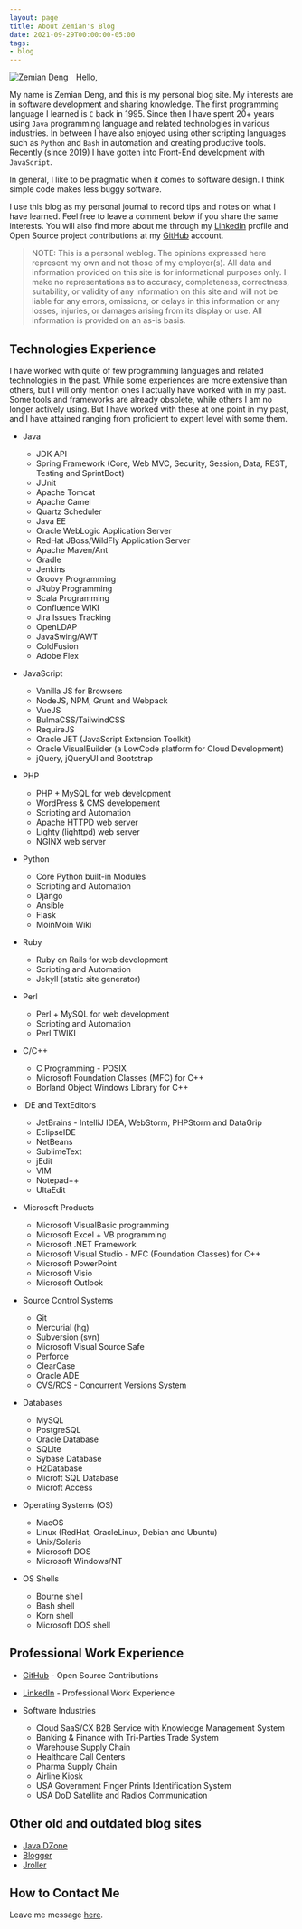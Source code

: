 ```yaml
---
layout: page
title: About Zemian's Blog
date: 2021-09-29T00:00:00-05:00
tags:
- blog
---
```


<img align="left" src="/assets/images/zemian-300.jpg" alt="Zemian Deng" style="margin-right: 1em;">

Hello, 

My name is Zemian Deng, and this is my personal blog site. My interests are in software development and sharing knowledge. The first programming language I learned is `C` back in 1995. Since then I have spent 20+ years using `Java` programming language and related technologies in various industries. In between I have also enjoyed using other scripting languages such as `Python` and `Bash` in automation and creating productive tools. Recently (since 2019) I have gotten into Front-End development with `JavaScript`.

In general, I like to be pragmatic when it comes to software design. I think simple code makes less buggy software.

I use this blog as my personal journal to record tips and notes on what I have learned. Feel free to leave a comment below if you share the same interests. You will also find more about me through my [LinkedIn](https://www.linkedin.com/in/zemian-deng-profile) profile and Open Source project contributions at my [GitHub](https://github.com/zemian/) account.

> NOTE:
> This is a personal weblog. The opinions expressed here represent my own and not those of my employer(s). All data and information provided on this site is for informational purposes only. I make no representations as to accuracy, completeness, correctness, suitability, or validity of any information on this site and will not be liable for any errors, omissions, or delays in this information or any losses, injuries, or damages arising from its display or use. All information is provided on an as-is basis.

## Technologies Experience

I have worked with quite of few programming languages and related technologies in the past. While some experiences are more extensive than others, but I will only mention ones I actually have worked with in my past. Some tools and frameworks are already obsolete, while others I am no longer actively using. But I have worked with these at one point in my past, and I have attained ranging from proficient to expert level with some them.

- Java
	* JDK API
	* Spring Framework (Core, Web MVC, Security, Session, Data, REST, Testing and SprintBoot)
	* JUnit
	* Apache Tomcat
	* Apache Camel
	* Quartz Scheduler
	* Java EE
	* Oracle WebLogic Application Server
	* RedHat JBoss/WildFly Application Server
	* Apache Maven/Ant
	* Gradle
	* Jenkins
	* Groovy Programming
	* JRuby Programming
	* Scala Programming
	* Confluence WIKI
	* Jira Issues Tracking
	* OpenLDAP
	* JavaSwing/AWT
	* ColdFusion
	* Adobe Flex

- JavaScript
	* Vanilla JS for Browsers
	* NodeJS, NPM, Grunt and Webpack
	* VueJS
	* BulmaCSS/TailwindCSS
	* RequireJS
	* Oracle JET (JavaScript Extension Toolkit)
	* Oracle VisualBuilder (a LowCode platform for Cloud Development)
	* jQuery, jQueryUI and Bootstrap

- PHP
	* PHP + MySQL for web development
	* WordPress & CMS developement
	* Scripting and Automation
	* Apache HTTPD web server
	* Lighty (lighttpd) web server
	* NGINX web server

- Python
	* Core Python built-in Modules
	* Scripting and Automation
	* Django
	* Ansible
	* Flask
	* MoinMoin Wiki

- Ruby
	* Ruby on Rails for web development
	* Scripting and Automation
	* Jekyll (static site generator)

- Perl
    * Perl + MySQL for web development
    * Scripting and Automation
    * Perl TWIKI
  
- C/C++
    * C Programming - POSIX
    * Microsoft Foundation Classes (MFC) for C++
    * Borland Object Windows Library for C++

- IDE and TextEditors
	* JetBrains - IntelliJ IDEA, WebStorm, PHPStorm and DataGrip
	* EclipseIDE
	* NetBeans
	* SublimeText
	* jEdit
	* VIM
	* Notepad++
	* UltaEdit

- Microsoft Products
	* Microsoft VisualBasic programming
	* Microsoft Excel + VB programming
	* Microsoft .NET Framework
	* Microsoft Visual Studio - MFC (Foundation Classes) for C++
	* Microsoft PowerPoint
	* Microsoft Visio
	* Microsoft Outlook

- Source Control Systems
	* Git
	* Mercurial (hg)
	* Subversion (svn)
	* Microsoft Visual Source Safe
	* Perforce
	* ClearCase
	* Oracle ADE
	* CVS/RCS - Concurrent Versions System

- Databases
	* MySQL
	* PostgreSQL
	* Oracle Database
	* SQLite
	* Sybase Database
	* H2Database
	* Microft SQL Database
	* Microft Access

- Operating Systems (OS)
	* MacOS
	* Linux (RedHat, OracleLinux, Debian and Ubuntu)
	* Unix/Solaris
	* Microsoft DOS
	* Microsoft Windows/NT

- OS Shells
	* Bourne shell
	* Bash shell
	* Korn shell
	* Microsoft DOS shell

## Professional Work Experience

- [GitHub](https://github.com/zemian) - Open Source Contributions
- [LinkedIn](https://www.linkedin.com/in/zemian-deng-profile) - Professional Work Experience

- Software Industries
	* Cloud SaaS/CX B2B Service with Knowledge Management System
	* Banking & Finance with Tri-Parties Trade System
	* Warehouse Supply Chain
	* Healthcare Call Centers
	* Pharma Supply Chain
	* Airline Kiosk
	* USA Government Finger Prints Identification System
	* USA DoD Satellite and Radios Communication

## Other old and outdated blog sites

- [Java DZone](https://dzone.com/users/saltnlight5)
- [Blogger](http://saltnlight5.blogspot.com)
- [Jroller](http://www.jroller.com/thebugslayer)

## How to Contact Me

Leave me message [here](https://github.com/zemian/zemian.github.io/issues).
